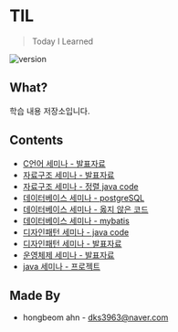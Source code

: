 # TIL
> Today I Learned

![version](https://img.shields.io/badge/version-2019.06.13-blue.svg?style=flat-square&logo=github) 

## What?

학습 내용 저장소입니다.

## Contents

* [C언어 세미나 - 발표자료](https://github.com/hongbeomi/TIL/tree/master/C%20Seminar/Presentation)
* [자료구조 세미나 - 발표자료](https://github.com/hongbeomi/TIL/tree/master/Data%20Structure%20Seminar/Presentation)
* [자료구조 세미나 - 정렬 java code](https://github.com/hongbeomi/TIL/tree/master/Data%20Structure%20Seminar/data%20structure)
* [데이터베이스 세미나 - postgreSQL](https://github.com/hongbeomi/TIL/tree/master/DataBase%20%20Seminar/Postgresql)
* [데이터베이스 세미나 - 옳지 않은 코드](https://github.com/hongbeomi/TIL/tree/master/DataBase%20%20Seminar/SQL)
* [데이터베이스 세미나 - mybatis](https://github.com/hongbeomi/TIL/tree/master/DataBase%20%20Seminar/hello-mybatis)
* [디자인패턴 세미나 - java code](https://github.com/hongbeomi/TIL/tree/master/DesignPattern%20Seminar/DesignPattern)
* [디자인패턴 세미나 - 발표자료](https://github.com/hongbeomi/TIL/tree/master/DesignPattern%20Seminar/Presentation)
* [운영체제 세미나 - 발표자료](https://github.com/hongbeomi/TIL/tree/master/OS%20Seminar/Presentation)
* [java 세미나 - 프로젝트](https://github.com/hongbeomi/TIL/tree/master/java%20Seminar/JavaProject)

## Made By

- hongbeom ahn  - dks3963@naver.com

